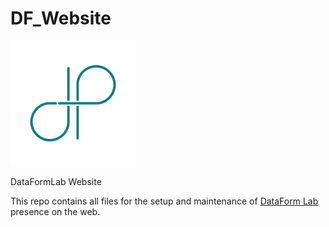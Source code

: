 # DF_Website

<img src="https://github.com/Filippos-Filippidis/DF_Website/blob/master/assets/images/600x600-01-01.png" alt="DF" width="200" height="200">

DataFormLab Website

This repo contains all files for the setup and maintenance of <a href="dataformlab.com">DataForm Lab</a> presence on the web.
